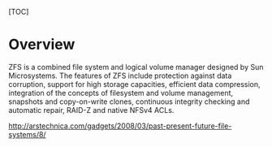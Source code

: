 [TOC]

# Overview
ZFS is a combined file system and logical volume manager designed by Sun Microsystems. The features of ZFS include protection against data corruption, support for high storage capacities, efficient data compression, integration of the concepts of filesystem and volume management, snapshots and copy-on-write clones, continuous integrity checking and automatic repair, RAID-Z and native NFSv4 ACLs.


http://arstechnica.com/gadgets/2008/03/past-present-future-file-systems/8/